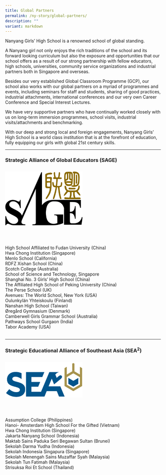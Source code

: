 ```yaml
---
title: Global Partners
permalink: /ny-story/global-partners/
description: ""
variant: markdown
---
```

Nanyang Girls’ High School is a renowned school of global standing.

A Nanyang girl not only enjoys the rich traditions of the school and its forward looking curriculum but also the exposure and opportunities that our school offers as a result of our strong partnership with fellow educators, high schools, universities, community service organizations and industrial partners both in Singapore and overseas.

Besides our very established Global Classroom Programme (GCP), our school also works with our global partners on a myriad of programmes and events, including seminars for staff and students, sharing of good practices, industrial attachments, international conferences and our very own Career Conference and Special Interest Lectures.

We have very supportive partners who have continually worked closely with us on long-term immersion programmes, school visits, industrial visits/attachments and benchmarking.

With our deep and strong local and foreign engagements, Nanyang Girls’ High School is a world class institution that is at the forefront of education, fully equipping our girls with global 21st century skills.
<br>


* * *

### Strategic Alliance of Global Educators (SAGE)

<img style="width:250px; float: left; margin: 10px 50px 50px 0px;" src="/images/sage-logo.png">
<br style="clear:both">
  
High School Affiliated to Fudan University (China)<br>
Hwa Chong Institution (Singapore)<br>
Menlo School (California)<br>
RDFZ Xishan School (China)<br>
Scotch College (Australia)<br>
School of Science and Technology, Singapore<br>
Shanghai No. 3 Girls’ High School (China)<br>
The Affiliated High School of Peking University (China)<br>
The Perse School (UK)<br>
Avenues: The World School, New York (USA)<br>
Oulunkylän Yhteiskoulu (Finland)<br>
Nanshan High School (Taiwan)<br>
Øregård Gymnasium (Denmark)<br>
Camberwell Girls Grammar School (Australia)<br>
Pathways School Gurgaon (India)<br>
Tabor Academy (USA)<br>
<br>

* * *

### Strategic Educational Alliance of Southeast Asia (SEA<sup>2</sup>)

<img style="width:250px; float: left; margin: 10px 50px 50px 0px;" src="/images/sea2_iconlogo-c.png">
<br style="clear:both">

Assumption College (Philippines)<br>
Hanoi- Amsterdam High School For the Gifted (Vietnam)<br>
Hwa Chong Institution (Singapore)<br>
Jakarta Nanyang School (Indonesia)<br>
Maktab Sains Paduka Seri Begawan Sultan (Brunei)<br>
Sekolah Darma Yudha (Indonesia)<br>
Sekolah Indonesia Singapura (Singapore)<br>
Sekolah Menengah Sains Muzaffar Syah (Malaysia)<br>
Sekolah Tun Fatimah  (Malaysia)<br>
Strisuksa Roi Et School (Thailand)
